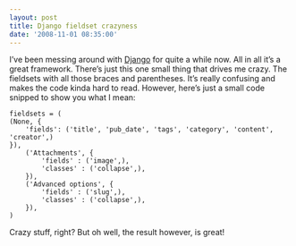 ```yaml
---
layout: post
title: Django fieldset crazyness
date: '2008-11-01 08:35:00'
---
```


I’ve been messing around with [Django](http://www.djangoproject.com/ "Django") for quite a while now. All in all it’s a great framework. There’s just this one small thing that drives me crazy. The fieldsets with all those braces and parentheses. It’s really confusing and makes the code kinda hard to read. However,  here’s just a small code snipped to show you what I mean:

```language-python
fieldsets = (
(None, {
    'fields': ('title', 'pub_date', 'tags', 'category', 'content', 'creator',)
}),
    ('Attachments', {
        'fields' : ('image',),
        'classes' : ('collapse',),
    }),
    ('Advanced options', {
        'fields' : ('slug',),
        'classes' : ('collapse',),
    }),
)
```
    
Crazy stuff, right? But oh well, the result however, is great!